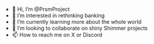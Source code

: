 - 👋 Hi, I’m @PrsmProject
- 👀 I’m interested in rethinking banking
- 🌱 I’m currently learning more about the whole world
- 💞️ I’m looking to collaborate on shiny Shimmer projects
- 📫 How to reach me on X or Discord

<!---
PrsmProject/PrsmProject is a ✨ special ✨ repository because its `README.md` (this file) appears on your GitHub profile.
You can click the Preview link to take a look at your changes.
--->

